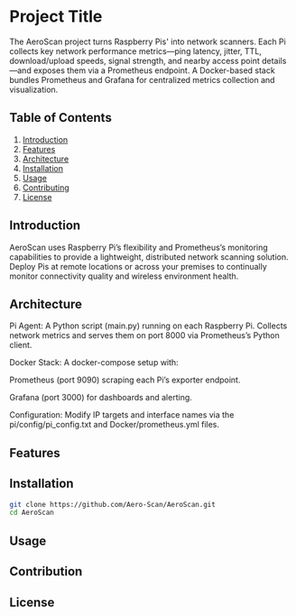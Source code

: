 # Project Title
The AeroScan project turns Raspberry Pis'  into network scanners. Each Pi collects key network performance metrics—ping latency, jitter, TTL, download/upload speeds, signal strength, and nearby access point details—and exposes them via a Prometheus endpoint. A Docker-based stack bundles Prometheus and Grafana for centralized metrics collection and visualization.

## Table of Contents
1. [Introduction](#introduction)
2. [Features](#features)
3. [Architecture](#Architecture)
4. [Installation](#installation)
5. [Usage](#usage)
6. [Contributing](#contributing)
7. [License](#license)

## Introduction
AeroScan uses Raspberry Pi’s flexibility and Prometheus’s monitoring capabilities to provide a lightweight, distributed network scanning solution. Deploy Pis at remote locations or across your premises to continually monitor connectivity quality and wireless environment health. 

## Architecture
Pi Agent: A Python script (main.py) running on each Raspberry Pi. Collects network metrics and serves them on port 8000 via Prometheus’s Python client.

Docker Stack: A docker-compose setup with:

  Prometheus (port 9090) scraping each Pi’s exporter endpoint.
  
  Grafana (port 3000) for dashboards and alerting.

Configuration: Modify IP targets and interface names via the pi/config/pi_config.txt and Docker/prometheus.yml files.

## Features


## Installation

```bash
git clone https://github.com/Aero-Scan/AeroScan.git
cd AeroScan
```
## Usage

## Contribution

## License

